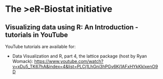 # The >eR-Biostat initiative
## Visualizing data using R: An Introduction - tutorials in YouTube

YouTube tutorials are available for:

* Data Visualization and R, part 4, the lattice package (host by Ryan Womack): https://www.youtube.com/watch?v=xDu5_TK67hA&index=4&list=PLCj1LhGni3hPGy6Kj1AFxHYkKklxenO9D

